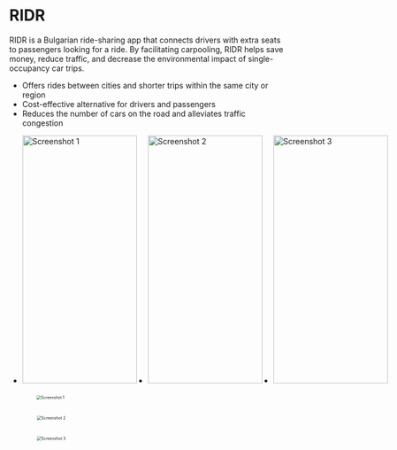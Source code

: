 <h1>RIDR</h1>

<p>RIDR is a Bulgarian ride-sharing app that connects drivers with extra seats to passengers looking for a ride. By facilitating carpooling, RIDR helps save money, reduce traffic, and decrease the environmental impact of single-occupancy car trips.</p>

<ul>
  <li>Offers rides between cities and shorter trips within the same city or region</li>
  <li>Cost-effective alternative for drivers and passengers</li>
  <li>Reduces the number of cars on the road and alleviates traffic congestion</li>
</ul>

<ul style="display: flex;">
  <li style="margin-right: 20px;">
    <img src="https://user-images.githubusercontent.com/25712677/209672214-00c60d6e-1d30-4320-9b60-0816102dea56.png" alt="Screenshot 1" width="207" height="448">
  </li>
  <li style="margin-right: 20px;">
    <img src="https://user-images.githubusercontent.com/25712677/209672214-00c60d6e-1d30-4320-9b60-0816102dea56.png" alt="Screenshot 2" width="207" height="448">
  </li>
  <li style="margin-right: 20px;">
    <img src="" alt="Screenshot 3" width="207" height="448">
  </li>
</ul>

<ul style="list-style-type: none;">
  <li style="margin-bottom: 20px;">
    <img src="https://user-images.githubusercontent.com/25712677/209672214-00c60d6e-1d30-4320-9b60-0816102dea56.png" alt="Screenshot 1" style="transform: scale(0.5);">
  </li>
  <li style="margin-bottom: 20px;">
    <img src="https://user-images.githubusercontent.com/25712677/209672214-00c60d6e-1d30-4320-9b60-0816102dea56.png" alt="Screenshot 2" style="transform: scale(0.5);">
  </li>
  <li style="margin-bottom: 20px;">
    <img src="https://user-images.githubusercontent.com/25712677/209672214-00c60d6e-1d30-4320-9b60-0816102dea56.png" alt="Screenshot 3" style="transform: scale(0.5);">
  </li>
</ul>
